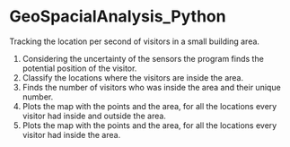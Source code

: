# GeoSpacialAnalysis_Python

Tracking the location per second of visitors in a small building area.
1. Considering the uncertainty of the sensors the program finds the potential position of the visitor.
2. Classify the locations where the visitors are inside the area. 
3. Finds the number of visitors who was inside the area and their unique number.
5. Plots the map with the points and the area, for all the locations every visitor had inside and outside the area.
6. Plots the map with the points and the area, for all the locations every visitor had inside the area.
